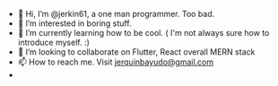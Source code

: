 - 👋 Hi, I’m @jerkin61, a one man programmer. Too bad. 
- 👀 I’m interested in boring stuff.
- 🌱 I’m currently learning how to be cool. ( I'm not always sure how to introduce myself. :)
- 💞️ I’m looking to collaborate on Flutter, React overall MERN stack
- 📫 How to reach me. Visit jerquinbayudo@gmail.com
- 

<!---
jerkin61/jerkin61 is a ✨ special ✨ repository because its `README.md` (this file) appears on your GitHub profile.
You can click the Preview link to take a look at your changes.
--->

